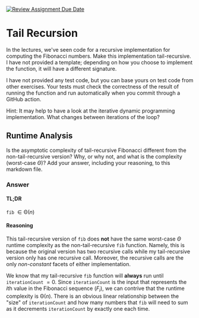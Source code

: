 [![Review Assignment Due Date](https://classroom.github.com/assets/deadline-readme-button-24ddc0f5d75046c5622901739e7c5dd533143b0c8e959d652212380cedb1ea36.svg)](https://classroom.github.com/a/bHkMPWBv)
# Tail Recursion

In the lectures, we've seen code for a recursive implementation for computing
the Fibonacci numbers. Make this implementation tail-recursive. I have not
provided a template; depending on how you choose to implement the function, it
will have a different signature.

I have not provided any test code, but you can base yours on test code from
other exercises. Your tests must check the correctness of the result of running
the function and run automatically when you commit through a GitHub action.

Hint: It may help to have a look at the iterative dynamic programming
implementation. What changes between iterations of the loop?

## Runtime Analysis

Is the asymptotic complexity of tail-recursive Fibonacci different from the non-tail-recursive version? Why, or why not, and what is the complexity (worst-case $\Theta$)? Add your answer, including your reasoning, to this markdown file.

### Answer

#### TL;DR

`fib` $\in \mathrm{\Theta}(n)$

#### Reasoning

This tail-recursive version of `fib` does **not** have the same worst-case $\Theta$ runtime complexity as the non-tail-recursive `fib` function. Namely, this is because the original version has two recursive calls while my tail-recursive version only has one recursive call. Moreover, the recursive calls are the only *non-constant* facets of either implementation.

We know that my tail-recursive `fib` function will **always** run until `iterationCount` $= 0$. Since `iterationCount` is the input that represents the $i\text{th}$ value in the Fibonacci sequence ($F_{i}$), we can contrive that the runtime complexity is $\mathrm{\Theta}(n)$. There is an obvious linear relationship between the "size" of `iterationCount` and how many numbers that `fib` will need to sum as it decrements `iterationCount` by exactly one each time.
